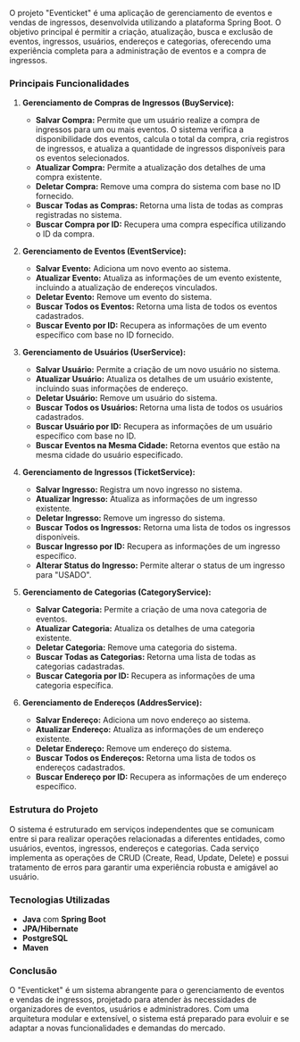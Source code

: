 

O projeto "Eventicket" é uma aplicação de gerenciamento de eventos e vendas de ingressos, desenvolvida utilizando a plataforma Spring Boot. O objetivo principal é permitir a criação, atualização, busca e exclusão de eventos, ingressos, usuários, endereços e categorias, oferecendo uma experiência completa para a administração de eventos e a compra de ingressos. 

### **Principais Funcionalidades**

1. **Gerenciamento de Compras de Ingressos (BuyService):**
   - **Salvar Compra:** Permite que um usuário realize a compra de ingressos para um ou mais eventos. O sistema verifica a disponibilidade dos eventos, calcula o total da compra, cria registros de ingressos, e atualiza a quantidade de ingressos disponíveis para os eventos selecionados.
   - **Atualizar Compra:** Permite a atualização dos detalhes de uma compra existente.
   - **Deletar Compra:** Remove uma compra do sistema com base no ID fornecido.
   - **Buscar Todas as Compras:** Retorna uma lista de todas as compras registradas no sistema.
   - **Buscar Compra por ID:** Recupera uma compra específica utilizando o ID da compra.

2. **Gerenciamento de Eventos (EventService):**
   - **Salvar Evento:** Adiciona um novo evento ao sistema.
   - **Atualizar Evento:** Atualiza as informações de um evento existente, incluindo a atualização de endereços vinculados.
   - **Deletar Evento:** Remove um evento do sistema.
   - **Buscar Todos os Eventos:** Retorna uma lista de todos os eventos cadastrados.
   - **Buscar Evento por ID:** Recupera as informações de um evento específico com base no ID fornecido.

3. **Gerenciamento de Usuários (UserService):**
   - **Salvar Usuário:** Permite a criação de um novo usuário no sistema.
   - **Atualizar Usuário:** Atualiza os detalhes de um usuário existente, incluindo suas informações de endereço.
   - **Deletar Usuário:** Remove um usuário do sistema.
   - **Buscar Todos os Usuários:** Retorna uma lista de todos os usuários cadastrados.
   - **Buscar Usuário por ID:** Recupera as informações de um usuário específico com base no ID.
   - **Buscar Eventos na Mesma Cidade:** Retorna eventos que estão na mesma cidade do usuário especificado.

4. **Gerenciamento de Ingressos (TicketService):**
   - **Salvar Ingresso:** Registra um novo ingresso no sistema.
   - **Atualizar Ingresso:** Atualiza as informações de um ingresso existente.
   - **Deletar Ingresso:** Remove um ingresso do sistema.
   - **Buscar Todos os Ingressos:** Retorna uma lista de todos os ingressos disponíveis.
   - **Buscar Ingresso por ID:** Recupera as informações de um ingresso específico.
   - **Alterar Status do Ingresso:** Permite alterar o status de um ingresso para "USADO".

5. **Gerenciamento de Categorias (CategoryService):**
   - **Salvar Categoria:** Permite a criação de uma nova categoria de eventos.
   - **Atualizar Categoria:** Atualiza os detalhes de uma categoria existente.
   - **Deletar Categoria:** Remove uma categoria do sistema.
   - **Buscar Todas as Categorias:** Retorna uma lista de todas as categorias cadastradas.
   - **Buscar Categoria por ID:** Recupera as informações de uma categoria específica.

6. **Gerenciamento de Endereços (AddresService):**
   - **Salvar Endereço:** Adiciona um novo endereço ao sistema.
   - **Atualizar Endereço:** Atualiza as informações de um endereço existente.
   - **Deletar Endereço:** Remove um endereço do sistema.
   - **Buscar Todos os Endereços:** Retorna uma lista de todos os endereços cadastrados.
   - **Buscar Endereço por ID:** Recupera as informações de um endereço específico.

### **Estrutura do Projeto**

O sistema é estruturado em serviços independentes que se comunicam entre si para realizar operações relacionadas a diferentes entidades, como usuários, eventos, ingressos, endereços e categorias. Cada serviço implementa as operações de CRUD (Create, Read, Update, Delete) e possui tratamento de erros para garantir uma experiência robusta e amigável ao usuário.

### **Tecnologias Utilizadas**

- **Java** com **Spring Boot**
- **JPA/Hibernate**
- **PostgreSQL**
- **Maven**

### **Conclusão**

O "Eventicket" é um sistema abrangente para o gerenciamento de eventos e vendas de ingressos, projetado para atender às necessidades de organizadores de eventos, usuários e administradores. Com uma arquitetura modular e extensível, o sistema está preparado para evoluir e se adaptar a novas funcionalidades e demandas do mercado.
